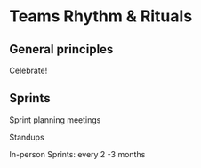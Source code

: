 # Teams Rhythm & Rituals 

## General principles

Celebrate!

## Sprints

Sprint planning meetings

Standups 

In-person Sprints: every 2 -3 months

